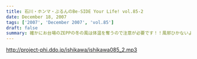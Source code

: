 ```yaml
---
title: 石川・ホンマ・ぶるんのBe-SIDE Your Life! vol.85-2
date: December 18, 2007
tags: ['2007', 'December 2007', 'vol.85']
draft: false
summary: 確かにお台場のZEPPの冬の風は体温を奪うので注意が必要です！！風邪ひかないように気をつけてね。１２月２４日を東京ドームで過ごすというアナタも気をつけて！！ビーサイリスナーはどれくらいいるのだろうか・・・NAMAE
---
```


http://project-phi.ddo.jp/ishikawa/ishikawa085_2.mp3

